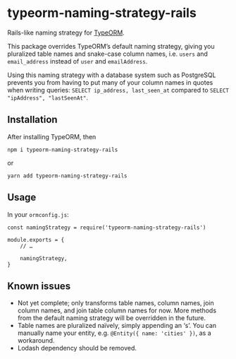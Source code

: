 # typeorm-naming-strategy-rails

Rails-like naming strategy for [TypeORM](https://github.com/typeorm/typeorm).

This package overrides TypeORM’s default naming strategy, giving you pluralized table names and snake-case column names, i.e. `users` and `email_address` instead of `user` and `emailAddress`.

Using this naming strategy with a database system such as PostgreSQL prevents you from having to put many of your column names in quotes when writing queries: `SELECT ip_address, last_seen_at` compared to `SELECT "ipAddress", "lastSeenAt"`.

## Installation

After installing TypeORM, then

    npm i typeorm-naming-strategy-rails

or

    yarn add typeorm-naming-strategy-rails

## Usage

In your `ormconfig.js`:

    const namingStrategy = require('typeorm-naming-strategy-rails')

    module.exports = {
        // …

        namingStrategy,
    }

## Known issues

- Not yet complete; only transforms table names, column names, join column names, and join table column names for now. More methods from the default naming strategy will be overridden in the future.
- Table names are pluralized naïvely, simply appending an ‘s’. You can manually name your entity, e.g. `@Entity({ name: 'cities' })`, as a workaround.
- Lodash dependency should be removed.
